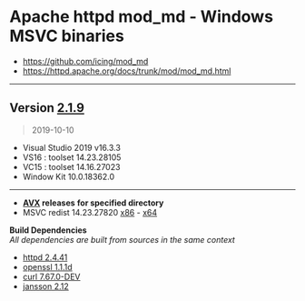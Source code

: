 # Apache httpd mod_md - Windows MSVC binaries #
- https://github.com/icing/mod_md
- https://httpd.apache.org/docs/trunk/mod/mod_md.html

----
## Version [2.1.9](https://github.com/icing/mod_md/tree/v2.1.9)
> 
> 2019-10-10
- Visual Studio 2019 v16.3.3
- VS16 : toolset 14.23.28105
- VC15 : toolset 14.16.27023
- Window Kit 10.0.18362.0  
----
- **[AVX](https://msdn.microsoft.com/fr-fr/library/jj620901.aspx) releases** __for specified directory__
- MSVC redist 14.23.27820 [x86](https://aka.ms/vs/16/release/vc_redist.x86.exe) - [x64](https://aka.ms/vs/16/release/vc_redist.x64.exe)

**Build Dependencies**  
*All dependencies are built from sources in the same context*
 - [httpd 2.4.41](https://github.com/apache/httpd/tree/2.4.41)   
 - [openssl 1.1.1d](https://github.com/openssl/openssl/tree/OpenSSL_1_1_1d)
 - [curl 7.67.0-DEV](https://github.com/curl/curl)  
 - [jansson 2.12](https://github.com/akheron/jansson/tree/v2.12)
